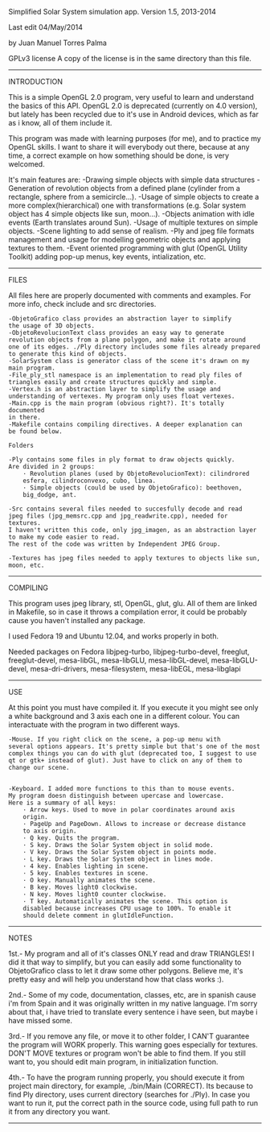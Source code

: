 
Simplified Solar System simulation app.
Version 1.5, 2013-2014

Last edit 04/May/2014

by Juan Manuel Torres Palma

GPLv3 license
A copy of the license is in the same directory than this file.
 
-------------------------------------------------------------------

INTRODUCTION

This is a simple OpenGL 2.0 program, very useful to learn and understand 
the basics of this API. OpenGL 2.0 is deprecated (currently on 4.0 version),
but lately has been recycled due to it's use in Android devices, 
which as far as i know, all of them include it.

This program was made with learning purposes (for me), and to practice my
OpenGL skills. I want to share it will everybody out there, because at any time,
a correct example on how something should be done, is very welcomed.

It's main features are: 
	-Drawing simple objects with simple data structures
	-Generation of revolution objects from a defined plane (cylinder 
	from a rectangle, sphere from a semicircle...).
	-Usage of simple objects to create a more complex(hierarchical)
	 one with transformations (e.g. Solar system object has 4 simple 
	objects like sun, moon...).
	-Objects animation with idle events (Earth translates around Sun).
	-Usage of multiple textures on simple objects.
	-Scene lighting to add sense of realism.
	-Ply and jpeg file formats management and usage for modelling 
	geometric objects and applying textures to them.
	-Event oriented programming with glut (OpenGL Utility Toolkit)
	adding pop-up menus, key events, intialization, etc. 
	

-------------------------------------------------------------------

FILES

All files here are properly documented with comments and examples. For more
info, check include and src directories.

	-ObjetoGrafico class provides an abstraction layer to simplify 
	the usage of 3D objects.
	-ObjetoRevolucionText class provides an easy way to generate 
	revolution objects from a plane polygon, and make it rotate around
	one of its edges. ./Ply directory includes some files already prepared
	to generate this kind of objects.
	-SolarSystem class is generator class of the scene it's drawn on my 
	main program.
	-File_ply_stl namespace is an implementation to read ply files of 
	triangles easily and create structures quickly and simple.
	-Vertex.h is an abstraction layer to simplify the usage and 
	understanding of vertexes. My program only uses float vertexes.
	-Main.cpp is the main program (obvious right?). It's totally documented 
	in there.
	-Makefile contains compiling directives. A deeper explanation can
	be found below.
	
	Folders

	-Ply contains some files in ply format to draw objects quickly. 
	Are divided in 2 groups:
		· Revolution planes (used by ObjetoRevolucionText): cilindrored
		esfera, cilindroconvexo, cubo, linea.
		· Simple objects (could be used by ObjetoGrafico): beethoven,
		big_dodge, ant.

	-Src contains several files needed to succesfully decode and read
	jpeg files (jpg_memsrc.cpp and jpg_readwrite.cpp), needed for textures. 
	I haven't written this code, only jpg_imagen, as an abstraction layer 
	to make my code easier to read.
	The rest of the code was written by Independent JPEG Group.

	-Textures has jpeg files needed to apply textures to objects like sun,
	moon, etc. 	  
	
	
--------------------------------------------------------------------

COMPILING

This program uses jpeg library, stl, OpenGL, glut, glu. All of them are linked
in Makefile, so in case it throws a compilation error, it could be probably 
cause you haven't installed any package.

I used Fedora 19 and Ubuntu 12.04, and works properly in both.

Needed packages on Fedora
libjpeg-turbo, libjpeg-turbo-devel, freeglut, freeglut-devel, mesa-libGL, 
mesa-libGLU, mesa-libGL-devel, mesa-libGLU-devel, mesa-dri-drivers, 
mesa-filesystem, mesa-libEGL, mesa-libglapi

-------------------------------------------------------------------

USE

At this point you must have compiled it. If you execute it you might see only 
a white background and 3 axis each one in a different colour. You can 
interactuate with the program in two different ways. 

	-Mouse. If you right click on the scene, a pop-up menu with 
	several options appears. It's pretty simple but that's one of the most
	complex things you can do with glut (deprecated too, I suggest to use
	qt or gtk+ instead of glut). Just have to click on any of them to 
	change our scene.


	-Keyboard. I added more functions to this than to mouse events.
	My program doesn distinguish between upercase and lowercase. 
	Here is a summary of all keys:
		· Arrow keys. Used to move in polar coordinates around axis
		origin.
		· PageUp and PageDown. Allows to increase or decrease distance
		to axis origin.
		· Q key. Quits the program.
		· S key. Draws the Solar System object in solid mode.
		· V key. Draws the Solar System object in points mode.
		· L key. Draws the Solar System object in lines mode.
		· 4 key. Enables lighting in scene.
		· 5 key. Enables textures in scene.
		· O key. Manually animates the scene.
		· B key. Moves light0 clockwise.
		· N key. Moves light0 counter clockwise.
		· T key. Automatically animates the scene. This option is
		disabled because increases CPU usage to 100%. To enable it
		should delete comment in glutIdleFunction.
			

-------------------------------------------------------------------

NOTES

1st.- My program and all of it's classes ONLY read and draw TRIANGLES! I did 
it that way to simplify, but you can easily add some functionality to 
ObjetoGrafico class to let it draw some other polygons. Believe me, it's 
pretty easy and will help you understand how that class works :).

2nd.- Some of my code, documentation, classes, etc, are in spanish cause 
i'm from Spain and it was originally written in my native language. I'm sorry
about that, i have tried to translate every sentence i have seen, but maybe
i have missed some.

3rd.- If you remove any file, or move it to other folder, I CAN'T guarantee
the program will WORK properly. This warning goes especially for textures. 
DON'T MOVE textures or program won't be able to find them. If you still 
want to, you should edit main program, in initialization function.

4th.- To have the program running properly, you should execute it from project main directory, for example, ./bin/Main (CORRECT). Its because to find Ply directory, uses current directory (searches for ./Ply). In case you want to run it, put the correct path in the source code, using full path to run it from any directory you want.

---------------------------------------------------------------------

